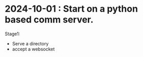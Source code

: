 # 2024-10-01 : Start on a python based comm server.

Stage1:
- Serve a directory
- accept a websocket

